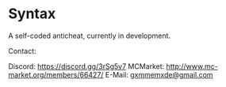# Syntax
A self-coded anticheat, currently in development.

Contact:

Discord: https://discord.gg/3rSg5v7
MCMarket: http://www.mc-market.org/members/66427/
E-Mail: gxmmemxde@gmail.com


